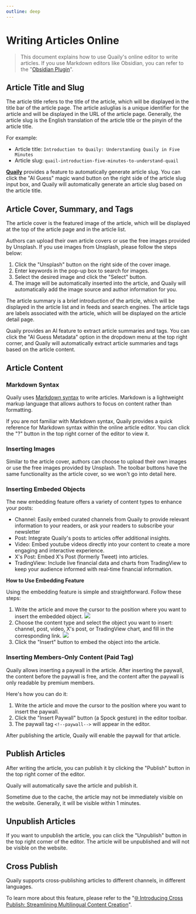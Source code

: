```yaml
---
outline: deep
---
```


# Writing Articles Online

> This document explains how to use Quaily's online editor to write articles. If you use Markdown editors like Obsidian, you can refer to the "[Obsidian Plugin](./obsidian-plugin.md)".

## Article Title and Slug

The article title refers to the title of the article, which will be displayed in the title bar of the article page. The article asluglias is a unique identifier for the article and will be displayed in the URL of the article page. Generally, the article slug is the English translation of the article title or the pinyin of the article title.

For example:

- Article title: `Introduction to Quaily: Understanding Quaily in Five Minutes`
- Article slug: `quail-introduction-five-minutes-to-understand-quail`

**[Quaily](https://quaily.com "Quaily Official Website")** provides a feature to automatically generate article slug. You can click the "AI Guess" magic wand button on the right side of the article slug input box, and Quaily will automatically generate an article slug based on the article title.

## Article Cover, Summary, and Tags

The article cover is the featured image of the article, which will be displayed at the top of the article page and in the article list.

Authors can upload their own article covers or use the free images provided by Unsplash. If you use images from Unsplash, please follow the steps below:

1. Click the "Unsplash" button on the right side of the cover image.
2. Enter keywords in the pop-up box to search for images.
3. Select the desired image and click the "Select" button.
4. The image will be automatically inserted into the article, and Quaily will automatically add the image source and author information for you.

The article summary is a brief introduction of the article, which will be displayed in the article list and in feeds and search engines. The article tags are labels associated with the article, which will be displayed on the article detail page.

Quaily provides an AI feature to extract article summaries and tags. You can click the "AI Guess Metadata" option in the dropdown menu at the top right corner, and Quaily will automatically extract article summaries and tags based on the article content.

## Article Content

### Markdown Syntax

Quaily uses [Markdown syntax](https://www.markdownguide.org/basic-syntax/) to write articles. Markdown is a lightweight markup language that allows authors to focus on content rather than formatting.

If you are not familiar with Markdown syntax, Quaily provides a quick reference for Markdown syntax within the online article editor. You can click the "?" button in the top right corner of the editor to view it.

### Inserting Images

Similar to the article cover, authors can choose to upload their own images or use the free images provided by Unsplash. The toolbar buttons have the same functionality as the article cover, so we won't go into detail here.

### Inserting Embeded Objects

The new embedding feature offers a variety of content types to enhance your posts:

- Channel: Easily embed curated channels from Quaily to provide relevant information to your readers, or ask your readers to subscribe your newsletter
- Post: Integrate Quaily's posts to articles offer additional insights.
- Video: Embed youtube videos directly into your content to create a more engaging and interactive experience.
- X's Post: Embed X's Post (formerly Tweet) into articles.
- TradingView: Include live financial data and charts from TradingView to keep your audience informed with real-time financial information.

**How to Use Embedding Feature**

Using the embedding feature is simple and straightforward. Follow these steps:

1. Write the article and move the cursor to the position where you want to insert the embedded object.
   ![](https://static.quaily.com/media/16nue5mm.webp)
2. Choose the content type and select the object you want to insert: channel, post, video, X's post, or TradingView chart, and fill in the corresponding link.
   ![](https://static.quaily.com/media/q38ueom6.webp)
3. Click the "Insert" button to embed the object into the article.

### Inserting Members-Only Content (Paid Tag)

Quaily allows inserting a paywall in the article. After inserting the paywall, the content before the paywall is free, and the content after the paywall is only readable by premium members.

Here's how you can do it:

1. Write the article and move the cursor to the position where you want to insert the paywall.
2. Click the "Insert Paywall" button (a Spock gesture) in the editor toolbar.
3. The paywall tag `<!--paywall-->` will appear in the editor.

After publishing the article, Quaily will enable the paywall for that article.

## Publish Articles

After writing the article, you can publish it by clicking the "Publish" button in the top right corner of the editor. 

Quaily will automatically save the article and publish it. 

Sometime due to the cache, the article may not be immediately visible on the website. Generally, it will be visible within 1 minutes.

## Unpublish Articles

If you want to unpublish the article, you can click the "Unpublish" button in the top right corner of the editor. The article will be unpublished and will not be visible on the website.

## Cross Publish

Quaily supports cross-publishing articles to different channels, in different languages. 

To learn more about this feature, please refer to the "[🌐 Introducing Cross Publish: Streamlining Multilingual Content Creation](https://quaily.com/blog/p/cross-publish-multi-language-articles-different-channels)".